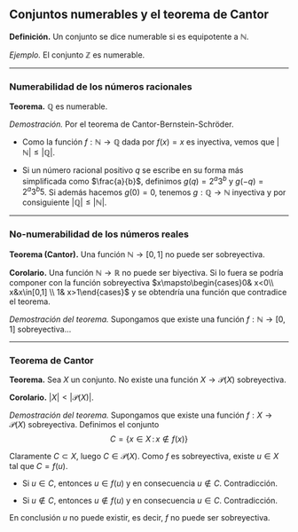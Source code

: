 ﻿## Conjuntos numerables y el teorema de Cantor

**Definición.** Un conjunto se dice numerable si es equipotente a $\mathbb{N}$.

*Ejemplo.* El conjunto $\mathbb{Z}$ es numerable.

---

### Numerabilidad de los números racionales

**Teorema.** $\mathbb{Q}$ es numerable.

*Demostración.* Por el teorema de Cantor-Bernstein-Schröder.

- Como la función $f:\mathbb{N}\to\mathbb{Q}$ dada por $f(x)=x$ es inyectiva, vemos que $|\mathbb{N}|\le |\mathbb{Q}|$.

- Si un número racional positivo $q$ se escribe en su forma más simplificada como $\frac{a}{b}$, definimos $g(q)=2^a3^b$ y $g(-q)=2^a3^b5$. Si además hacemos $g(0)=0$, tenemos $g:\mathbb{Q}\to\mathbb{N}$ inyectiva y por consiguiente $|\mathbb{Q}|\le |\mathbb{N}|$.

---

### No-numerabilidad de los números reales

**Teorema (Cantor).** Una función $\mathbb{N}\to [0,1]$ no puede ser sobreyectiva.

**Corolario.** Una función $\mathbb{N}\to\mathbb{R}$ no puede ser biyectiva. Si lo fuera se podría componer con la función sobreyectiva $x\mapsto\begin{cases}0& x<0\\ x&x\in[0,1] \\ 1& x>1\end{cases}$ y se obtendría una función que contradice el teorema.

*Demostración del teorema.* Supongamos que existe una función $f:\mathbb{N}\to [0,1]$ sobreyectiva...

---

### Teorema de Cantor

**Teorema.** Sea $X$ un conjunto. No existe una función $X\to\mathcal{P}(X)$ sobreyectiva.

**Corolario.** $|X|<|\mathcal{P}(X)|$.

*Demostración del teorema.* Supongamos que existe una función $f:X\to\mathcal{P}(X)$ sobreyectiva. Definimos el conjunto
$$C=\{x\in X\,:\, x\not\in f(x)\}$$

Claramente $C\subset X$, luego $C\in\mathcal{P}(X)$. Como $f$ es sobreyectiva, existe $u\in X$ tal que $C=f(u)$.

- Si $u\in C$, entonces $u\in f(u)$ y en consecuencia $u\not\in C$. Contradicción.

- Si $u\not\in C$, entonces $u\not\in f(u)$ y en consecuencia $u\in C$. Contradicción.

En conclusión $u$ no puede existir, es decir, $f$ no puede ser sobreyectiva.

